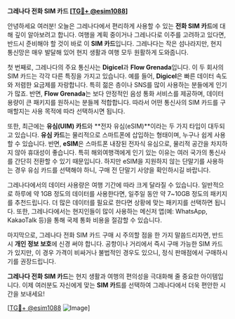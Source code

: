 **그레나다 전화 SIM 카드 [[TG💪+ @esim1088](https://t.me/s/esim1088)]**

안녕하세요 여러분! 오늘은 그레나다에서 편리하게 사용할 수 있는 **전화 SIM 카드**에 대해 깊이 알아보려고 합니다. 여행을 계획 중이거나 그레나다로 이주를 고려하고 있다면, 반드시 준비해야 할 것이 바로 이 **SIM 카드**입니다. 그레나다는 작은 섬나라지만, 현지 통신망은 매우 발달해 있어 현지 생활과 여행 모두 원활하게 도와줍니다.

첫 번째로, 그레나다의 주요 통신사는 **Digicel**과 **Flow Grenada**입니다. 이 두 회사의 SIM 카드는 각각 다른 특징을 가지고 있습니다. 예를 들어, **Digicel**은 빠른 데이터 속도와 저렴한 요금제를 자랑합니다. 특히 젊은 층이나 SNS를 많이 사용하는 분들에게 인기가 많죠. 반면, **Flow Grenada**는 보다 안정적인 음성 통화 서비스를 제공하며, 데이터 용량이 큰 패키지를 원하시는 분들께 적합합니다. 따라서 어떤 통신사의 SIM 카드를 구매할지는 사용 목적에 따라 선택하시면 됩니다.

또한, 최근에는 **유심(UIM) 카드**와 **전자 유심(eSIM)**이라는 두 가지 타입이 대두되고 있습니다. **유심 카드**는 물리적으로 스마트폰에 삽입하는 형태이며, 누구나 쉽게 사용할 수 있습니다. 반면, **eSIM**은 스마트폰 내장된 전자식 유심으로, 물리적 공간을 차지하지 않아 휴대성이 좋습니다. 특히 해외여행객에게 인기 있는 이유는 여러 국가의 통신사를 간단히 전환할 수 있기 때문입니다. 하지만 eSIM을 지원하지 않는 단말기를 사용하는 경우 유심 카드를 선택해야 하니, 구매 전 단말기 사양을 확인하시길 바랍니다.

그레나다에서의 데이터 사용량은 여행 기간에 따라 크게 달라질 수 있습니다. 일반적으로 하루에 약 1GB 정도의 데이터를 사용한다면, 일주일 동안 약 7~10GB 정도의 패키지를 추천드립니다. 더 많은 데이터를 필요로 한다면 상황에 맞는 패키지를 선택하면 됩니다. 또한, 그레나다에서는 현지인들이 많이 사용하는 메신저 앱(예: WhatsApp, KakaoTalk 등)을 통해 국제 통화 비용을 절감할 수 있습니다.

마지막으로, 그레나다 전화 SIM 카드 구매 시 주의할 점을 한 가지 말씀드리자면, 반드시 **개인 정보 보호**에 신경 써야 합니다. 공항이나 거리에서 즉시 구매 가능한 SIM 카드가 있지만, 이 경우 가격이 비싸거나 불법적인 경우도 있으니, 정식 판매점에서 구매하시기를 권장드립니다.

**그레나다 전화 SIM 카드**는 현지 생활과 여행의 편의성을 극대화해 줄 중요한 아이템입니다. 이제 여러분도 자신에게 맞는 **SIM 카드**를 선택하여 그레나다에서 더욱 편안한 시간을 보내세요! 

[[TG💪+ @esim1088](https://t.me/s/esim1088) ![Image](https://i.postimg.cc/Y0z9fWf4/image.png)]